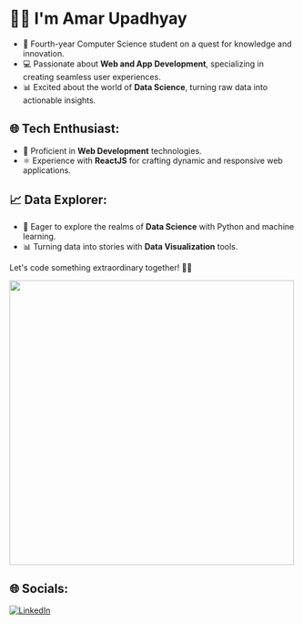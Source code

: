 # 👨‍💻 I'm Amar Upadhyay

- 🚀 Fourth-year Computer Science student on a quest for knowledge and innovation.
- 💻 Passionate about **Web and App Development**, specializing in creating seamless user experiences.
- 📊 Excited about the world of **Data Science**, turning raw data into actionable insights.

## 🌐 Tech Enthusiast:
- 🌟 Proficient in **Web Development** technologies.
- ⚛️ Experience with **ReactJS** for crafting dynamic and responsive web applications.

## 📈 Data Explorer:
- 🧠 Eager to explore the realms of **Data Science** with Python and machine learning.
- 📊 Turning data into stories with **Data Visualization** tools.

Let's code something extraordinary together! 🚀✨

<img src="https://user-images.githubusercontent.com/74038190/212750996-938b257b-266c-45a7-9af7-655341c0f58b.gif" width="500">





## 🌐 Socials:
[![LinkedIn](https://img.shields.io/badge/LinkedIn-%230077B5.svg?logo=linkedin&logoColor=white)](https://linkedin.com/in/https://www.linkedin.com/in/amar-upadhyay-b2a5b0221/) 



<!-- Proudly created with GPRM ( https://gprm.itsvg.in ) -->


<!---
amarr002/amarr002 is a ✨ special ✨ repository because its `README.md` (this file) appears on your GitHub profile.
You can click the Preview link to take a look at your changes.
--->
